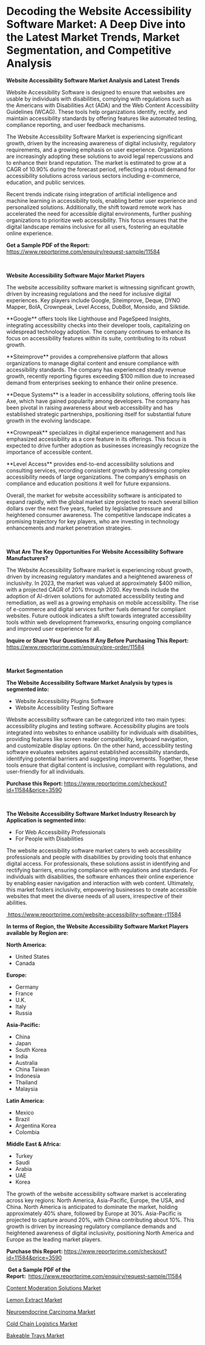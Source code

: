 <p><h1>Decoding the Website Accessibility Software Market: A Deep Dive into the Latest Market Trends, Market Segmentation, and Competitive Analysis</h1></p><p><strong>Website Accessibility Software Market Analysis and Latest Trends</strong></p>
<p><p>Website Accessibility Software is designed to ensure that websites are usable by individuals with disabilities, complying with regulations such as the Americans with Disabilities Act (ADA) and the Web Content Accessibility Guidelines (WCAG). These tools help organizations identify, rectify, and maintain accessibility standards by offering features like automated testing, compliance reporting, and user feedback mechanisms.</p><p>The Website Accessibility Software Market is experiencing significant growth, driven by the increasing awareness of digital inclusivity, regulatory requirements, and a growing emphasis on user experience. Organizations are increasingly adopting these solutions to avoid legal repercussions and to enhance their brand reputation. The market is estimated to grow at a CAGR of 10.90% during the forecast period, reflecting a robust demand for accessibility solutions across various sectors including e-commerce, education, and public services.</p><p>Recent trends indicate rising integration of artificial intelligence and machine learning in accessibility tools, enabling better user experience and personalized solutions. Additionally, the shift toward remote work has accelerated the need for accessible digital environments, further pushing organizations to prioritize web accessibility. This focus ensures that the digital landscape remains inclusive for all users, fostering an equitable online experience.</p></p>
<p><strong>Get a Sample PDF of the Report:&nbsp;</strong> <a href="https://www.reportprime.com/enquiry/request-sample/11584?utm_campaign=16&utm_medium=2&utm_source=Github&utm_content=ia&utm_term=16112024&utm_id=website-accessibility-software">https://www.reportprime.com/enquiry/request-sample/11584</a></p>
<p>&nbsp;</p>
<p><strong>Website Accessibility Software Major Market Players</strong></p>
<p><p>The website accessibility software market is witnessing significant growth, driven by increasing regulations and the need for inclusive digital experiences. Key players include Google, Siteimprove, Deque, DYNO Mapper, BoIA, Crownpeak, Level Access, DubBot, Monsido, and Silktide.</p><p>**Google** offers tools like Lighthouse and PageSpeed Insights, integrating accessibility checks into their developer tools, capitalizing on widespread technology adoption. The company continues to enhance its focus on accessibility features within its suite, contributing to its robust growth.</p><p>**Siteimprove** provides a comprehensive platform that allows organizations to manage digital content and ensure compliance with accessibility standards. The company has experienced steady revenue growth, recently reporting figures exceeding $100 million due to increased demand from enterprises seeking to enhance their online presence.</p><p>**Deque Systems** is a leader in accessibility solutions, offering tools like Axe, which have gained popularity among developers. The company has been pivotal in raising awareness about web accessibility and has established strategic partnerships, positioning itself for substantial future growth in the evolving landscape.</p><p>**Crownpeak** specializes in digital experience management and has emphasized accessibility as a core feature in its offerings. This focus is expected to drive further adoption as businesses increasingly recognize the importance of accessible content.</p><p>**Level Access** provides end-to-end accessibility solutions and consulting services, recording consistent growth by addressing complex accessibility needs of large organizations. The company’s emphasis on compliance and education positions it well for future expansions.</p><p>Overall, the market for website accessibility software is anticipated to expand rapidly, with the global market size projected to reach several billion dollars over the next five years, fueled by legislative pressure and heightened consumer awareness. The competitive landscape indicates a promising trajectory for key players, who are investing in technology enhancements and market penetration strategies.</p></p>
<p>&nbsp;</p>
<p><strong>What Are The Key Opportunities For Website Accessibility Software Manufacturers?</strong></p>
<p><p>The Website Accessibility Software market is experiencing robust growth, driven by increasing regulatory mandates and a heightened awareness of inclusivity. In 2023, the market was valued at approximately $400 million, with a projected CAGR of 20% through 2030. Key trends include the adoption of AI-driven solutions for automated accessibility testing and remediation, as well as a growing emphasis on mobile accessibility. The rise of e-commerce and digital services further fuels demand for compliant websites. Future outlook indicates a shift towards integrated accessibility tools within web development frameworks, ensuring ongoing compliance and improved user experience for all.</p></p>
<p><strong>Inquire or Share Your Questions If Any Before Purchasing This Report:</strong> <a href="https://www.reportprime.com/enquiry/pre-order/11584?utm_campaign=16&utm_medium=2&utm_source=Github&utm_content=ia&utm_term=16112024&utm_id=website-accessibility-software">https://www.reportprime.com/enquiry/pre-order/11584</a></p>
<p>&nbsp;</p>
<p><strong>Market Segmentation</strong></p>
<p><strong>The Website Accessibility Software Market Analysis by types is segmented into:</strong></p>
<p><ul><li>Website Accessibility Plugins Software</li><li>Website Accessibility Testing Software</li></ul></p>
<p><p>Website accessibility software can be categorized into two main types: accessibility plugins and testing software. Accessibility plugins are tools integrated into websites to enhance usability for individuals with disabilities, providing features like screen reader compatibility, keyboard navigation, and customizable display options. On the other hand, accessibility testing software evaluates websites against established accessibility standards, identifying potential barriers and suggesting improvements. Together, these tools ensure that digital content is inclusive, compliant with regulations, and user-friendly for all individuals.</p></p>
<p><strong>Purchase this Report:&nbsp;</strong><a href="https://www.reportprime.com/checkout?id=11584&price=3590&utm_campaign=16&utm_medium=2&utm_source=Github&utm_content=ia&utm_term=16112024&utm_id=website-accessibility-software">https://www.reportprime.com/checkout?id=11584&price=3590</a></p>
<p>&nbsp;</p>
<p><strong>The Website Accessibility Software Market Industry Research by Application is segmented into:</strong></p>
<p><ul><li>For Web Accessibility Professionals</li><li>For People with Disabilities</li></ul></p>
<p><p>The website accessibility software market caters to web accessibility professionals and people with disabilities by providing tools that enhance digital access. For professionals, these solutions assist in identifying and rectifying barriers, ensuring compliance with regulations and standards. For individuals with disabilities, the software enhances their online experience by enabling easier navigation and interaction with web content. Ultimately, this market fosters inclusivity, empowering businesses to create accessible websites that meet the diverse needs of all users, irrespective of their abilities.</p></p>
<p><a href="https://www.reportprime.com/website-accessibility-software-r11584?utm_campaign=16&utm_medium=2&utm_source=Github&utm_content=ia&utm_term=16112024&utm_id=website-accessibility-software">&nbsp;https://www.reportprime.com/website-accessibility-software-r11584</a></p>
<p><strong>In terms of Region, the Website Accessibility Software Market Players available by Region are:</strong></p>
<p>
    <p> <strong> North America: </strong>
        <ul>
            <li>United States</li>
            <li>Canada</li>
        </ul>
        </p> 
    <p> <strong> Europe: </strong>
        <ul>
            <li>Germany</li>
            <li>France</li>
            <li>U.K.</li>
            <li>Italy</li>
            <li>Russia</li>
        </ul>
        </p> 
    <p> <strong> Asia-Pacific: </strong>
        <ul>
            <li>China</li>
            <li>Japan</li>
            <li>South Korea</li>
            <li>India</li>
            <li>Australia</li>
            <li>China Taiwan</li>
            <li>Indonesia</li>
            <li>Thailand</li>
            <li>Malaysia</li>
        </ul>
        </p> 
    <p> <strong> Latin America: </strong>
        <ul>
            <li>Mexico</li>
            <li>Brazil</li>
            <li>Argentina Korea</li>
            <li>Colombia</li>
        </ul>
        </p> 
    <p> <strong> Middle East & Africa: </strong>
        <ul>
            <li>Turkey</li>
            <li>Saudi</li>
            <li>Arabia</li>
            <li>UAE</li>
            <li>Korea</li>
        </ul>
    </p>
    </p>
<p><p>The growth of the website accessibility software market is accelerating across key regions: North America, Asia-Pacific, Europe, the USA, and China. North America is anticipated to dominate the market, holding approximately 40% share, followed by Europe at 30%. Asia-Pacific is projected to capture around 20%, with China contributing about 10%. This growth is driven by increasing regulatory compliance demands and heightened awareness of digital inclusivity, positioning North America and Europe as the leading market players.</p></p>
<p><strong>Purchase this Report: </strong><a href="https://www.reportprime.com/checkout?id=11584&price=3590&utm_campaign=16&utm_medium=2&utm_source=Github&utm_content=ia&utm_term=16112024&utm_id=website-accessibility-software">https://www.reportprime.com/checkout?id=11584&price=3590</a></p>
<p>&nbsp;<strong>Get a Sample PDF of the Report:&nbsp;&nbsp;</strong><a href="https://www.reportprime.com/enquiry/request-sample/11584?utm_campaign=16&utm_medium=2&utm_source=Github&utm_content=ia&utm_term=16112024&utm_id=website-accessibility-software">https://www.reportprime.com/enquiry/request-sample/11584</a></p>
<p><strong></strong></p>
<p><p><a href="https://github.com/YashRP12/Market-Research-Report-List-6/blob/main/content-moderation-solutions-market.md?utm_campaign=16&utm_medium=2&utm_source=Github&utm_content=ia&utm_term=16112024&utm_id=website-accessibility-software">Content Moderation Solutions Market</a></p><p><a href="https://www.linkedin.com/pulse/global-lemon-extract-nexus-sector-confluences-regional-4xcoe?utm_campaign=16&utm_medium=2&utm_source=Github&utm_content=ia&utm_term=16112024&utm_id=website-accessibility-software">Lemon Extract Market</a></p><p><a href="https://issuu.com/reportprime-2/docs/neuroendocrine-carcinoma-market-siz_ec4a098a238a63?utm_campaign=16&utm_medium=2&utm_source=Github&utm_content=ia&utm_term=16112024&utm_id=website-accessibility-software">Neuroendocrine Carcinoma Market</a></p><p><a href="https://github.com/JosephineMcguire65/Market-Research-Report-List-1/blob/main/cold-chain-logistics-market.md?utm_campaign=16&utm_medium=2&utm_source=Github&utm_content=ia&utm_term=16112024&utm_id=website-accessibility-software">Cold Chain Logistics Market</a></p><p><a href="https://www.linkedin.com/pulse/bakeable-trays-mosaic-piecing-together-global-market-dynamics-6hegc?utm_campaign=16&utm_medium=2&utm_source=Github&utm_content=ia&utm_term=16112024&utm_id=website-accessibility-software">Bakeable Trays Market</a></p></p>